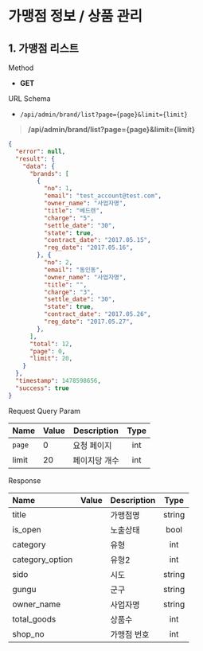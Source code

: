 # 가맹점 정보 / 상품 관리

## 1. 가맹점 리스트

Method
- **GET**

URL Schema
- `/api/admin/brand/list?page={page}&limit={limit}`

> **/api/admin/brand/list?page={page}&limit={limit}**

``` json
{
  "error": null,
  "result": {
    "data": {
      "brands": [
        {
          "no": 1,
          "email": "test_account@test.com",
          "owner_name": "사업자명",
          "title": "베드렌",
          "charge": "5",
          "settle_date": "30",
          "state": true,
          "contract_date": "2017.05.15",
          "reg_date": "2017.05.16",
        }, {
          "no": 2,
          "email": "동인동",
          "owner_name": "사업자명",
          "title": "",
          "charge": "3",
          "settle_date": "30",
          "state": true,
          "contract_date": "2017.05.26",
          "reg_date": "2017.05.27",
        },
      ],
      "total": 12,
      "page": 0,
      "limit": 20,
    }
  },
  "timestamp": 1478598656,
  "success": true
}
```

Request Query Param

| Name | Value | Description | Type |
| :--- | ----- | ----------- | :--: |
| `page` | 0 | 요청 페이지 | int |
| limit | 20 | 페이지당 개수 | int |

Response

| Name | Value | Description | Type |
| :--- | ----- | ----------- | :--: |
| title |  | 가맹점명 | string |
| is_open |  | 노출상태 | bool |
| category |  | 유형 | int |
| category_option |  | 유형2 | int |
| sido |  | 시도 | string |
| gungu |  | 군구 | string |
| owner_name |  | 사업자명 | string |
| total_goods |  | 상품수 | int |
| shop_no |  | 가맹점 번호 | int |

